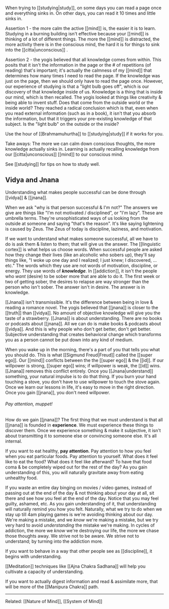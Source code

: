 When trying to [[studying|study]], on some days you can read a page once and everything sinks in. On other days, you can read it 10 times and little sinks in.

Assertion 1 - the more calm the active [[mind]] is, the easier it is to learn.
	Studying in a burning building isn't effective because your [[mind]] is thinking of a lot of different things. The more the [[mind]] is distracted, the more activity there is in the conscious mind, the hard it is for things to sink into the [[citta|unconscious]] .

Assertion 2 - the yogis believed that all knowledge comes from within.
	This posits that it isn't the information in the page or the # of repetitions (of reading) that's important; it's actually the calmness of my [[mind]] that determines how many times I need to read the page. If the knowledge was just on the page, then we should only have to read the page once. However, our experience of studying is that a "light bulb goes off", which is our discovery of that knowledge inside of us. Knowledge is a thing that is inside our mind, which is then recalled.
The yogis looked at things like creativity & being able to invent stuff. Does that come from the outside world or the inside world? They reached a radical conclusion which is that, even when you read external information (such as in a book), it isn't that you absorb the information, but that it triggers your pre-existing knowledge of that subject. Is the "light bulb" on the outside or the inside?

Use the hour of [[Brahmamuhurtha]] to [[studying|study]] if it works for you.

Take aways:
The more we can calm down conscious thoughts, the more knowledge actually sinks in. Learning is actually recalling knowledge from our [[citta|unconscious]] [[mind]] to our conscious mind.

See [[studying]] for tips on how to study well.

## Vidya and Jnana

Understanding what makes people successful can be done through [[vidya]] & [[jnana]].

When we ask "why is that person successful & I'm not?" The answers we give are things like "I'm not motivated / disciplined", or "I'm lazy". These are umbrella terms. They're unsophisticated ways of us looking from the outside at someone and saying "that's the reason". It's like saying lightening is caused by Zeus. The Zeus of today is discipline, laziness, and motivation.

If we want to understand what makes someone successful, all we have to do is ask them & listen to them; that will give us the answer.
The [[linguistic cortex]] is what helps us choose words. When successful people are asked how they change their lives (like an alcoholic who sobers up), they'll say things like, "I woke up one day and I realized; I just knew; I discovered, ... etc." The words which they use are not words of motivation, discipline, or energy. They use words of ***knowledge***.
In [[addiction]], it isn't the people who *want* (desire) to be sober more that are able to do it. The first week or two of getting sober, the desires to relapse are way stronger than the person who isn't sober. The answer isn't in desire. The answer is in knowledge.

[[Jnana]] isn't transmissible. It's the difference between being in love & reading a romance novel. The yogis believed that [[jnana]] is closer to the [[truth]] than [[vidya]]. No amount of objective knowledge will give you the taste of a strawberry. [[Jnana]] is about understanding. There are no books or podcasts about [[jnana]]. All we can do is make books & podcasts about [[vidya]]. And this is why people who don't get better, don't get better. Subjective understanding that creates behavioral change which transforms you as a person cannot be put down into any kind of medium.

When you wake up in the morning, there's a part of you that tells you what you should do. This is what [[Sigmund Freud|Freud]] called the [[super ego]]. Our [[mind]] conflicts between the the [[super ego]] & the [[id]]. If our willpower is strong, [[super ego]] wins; if willpower is weak, the [[id]] wins. [[Jnana]] removes this conflict entirely. Once you [[Jnana|understand]] something, your natural impulse is to do that thing. If you burn your hand touching a stove, you don't have to use willpower to touch the stove again. Once we learn our lessons in life, it's easy to move in the right direction. Once you gain [[jnana]], you don't need willpower.

###### Pay attention, muppet!
How do we gain [[jnana]]? The first thing that we must understand is that all [[jnana]] is founded in **experience**. We must experience these things to discover them. Once we experience something & make it subjective, it isn't about transmitting it to someone else or convincing someone else. It's all internal.

If you want to eat healthy, **pay attention**. Pay attention to how you feel when you eat particular foods. Pay attention to yourself. What does it feel like to eat the food? What does it feel like afterward? To have that food coma & be completely wiped out for the rest of the day? As you gain understanding of this, you will naturally gravitate away from eating unhealthy food.

If you waste an entire day binging on movies / video games, instead of passing out at the end of the day & not thinking about your day at all, sit there and see how you feel at the end of the day. Notice that you may feel guilty, ashamed, etc. As you gain understanding of it, that understanding will naturally remind you how you felt. Naturally, what we try to do when we stay up till 4am playing games is we're avoiding thinking about our day. We're making a mistake, and we *know* we're making a mistake, but we try very hard to avoid *understanding* the mistake we're making. In cycles of addiction, the more we *know* we're destroying our life, the more we chase those thoughts away. We strive not to be aware. We strive not to understand; by turning into the addiction more.

If you want to behave in a way that other people see as [[discipline]], it begins with understanding.

[[Meditation]] techniques like [[Ajna Chakra Sadhana]] will help you cultivate a capacity of understanding.

If you want to actually digest information and read & assimilate more, that will be more of the [[Manipura Chakra]] path.

---
Related: [[Nature of Mind]], [[System of Mind]]